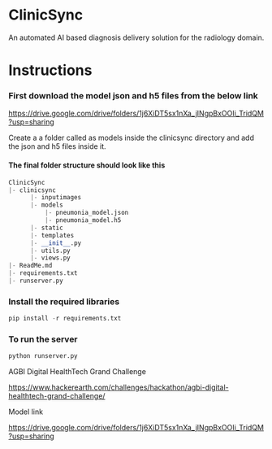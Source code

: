 # ClinicSync
An automated AI based diagnosis delivery solution for the radiology domain.

# Instructions

### First download the model json and h5 files from the below link

https://drive.google.com/drive/folders/1j6XiDT5sx1nXa_jINgpBxOOIi_TridQM?usp=sharing

Create a a folder called as models inside the clinicsync directory and add the json and h5 files inside it.
#### The final folder structure should look like this
```python
ClinicSync
|- clinicsync
      |- inputimages
      |- models
          |- pneumonia_model.json
          |- pneumonia_model.h5
      |- static
      |- templates
      |- __init__.py
      |- utils.py
      |- views.py
|- ReadMe.md
|- requirements.txt
|- runserver.py
```

### Install the required libraries

```python
pip install -r requirements.txt
```

### To run the server

```python
python runserver.py
```

AGBI Digital HealthTech Grand Challenge

https://www.hackerearth.com/challenges/hackathon/agbi-digital-healthtech-grand-challenge/

Model link

https://drive.google.com/drive/folders/1j6XiDT5sx1nXa_jINgpBxOOIi_TridQM?usp=sharing
